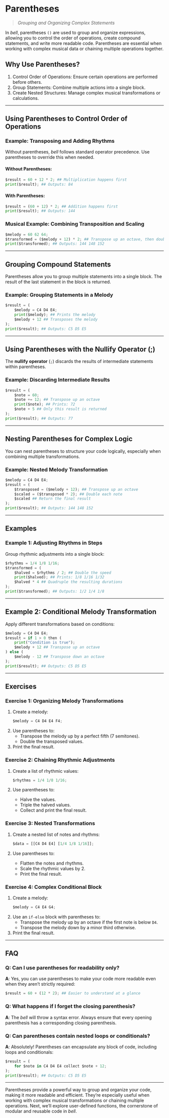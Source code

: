 # Parentheses

> _Grouping and Organizing Complex Statements_

In _bell_, parentheses `()` are used to group and organize expressions, allowing you to control the order of operations, create compound statements, and write more readable code. Parentheses are essential when working with complex musical data or chaining multiple operations together.

## Why Use Parentheses?

1. Control Order of Operations: Ensure certain operations are performed before others.
2. Group Statements: Combine multiple actions into a single block.
3. Create Nested Structures: Manage complex musical transformations or calculations.

---

## Using Parentheses to Control Order of Operations

### Example: Transposing and Adding Rhythms

Without parentheses, _bell_ follows standard operator precedence. Use parentheses to override this when needed.

#### Without Parentheses:

```py
$result = 60 + 12 * 2; ## Multiplication happens first
print($result); ## Outputs: 84
```

#### With Parentheses:

```py
$result = (60 + 12) * 2; ## Addition happens first
print($result); ## Outputs: 144
```

### Musical Example: Combining Transposition and Scaling

```py
$melody = 60 62 64;
$transformed = ($melody + 12) * 2; ## Transpose up an octave, then double each value
print($transformed); ## Outputs: 144 148 152
```

---

## Grouping Compound Statements

Parentheses allow you to group multiple statements into a single block. The result of the last statement in the block is returned.

### Example: Grouping Statements in a Melody

```py
$result = (
    $melody = C4 D4 E4;
    print($melody); ## Prints the melody
    $melody + 12 ## Transposes the melody
);
print($result); ## Outputs: C5 D5 E5
```

---

## Using Parentheses with the Nullify Operator (;)

The **nullify operator** (`;`) discards the results of intermediate statements within parentheses.

### Example: Discarding Intermediate Results

```py
$result = (
    $note = 60;
    $note += 12; ## Transpose up an octave
    print($note); ## Prints: 72
    $note + 5 ## Only this result is returned
);
print($result); ## Outputs: 77
```

---

## Nesting Parentheses for Complex Logic

You can nest parentheses to structure your code logically, especially when combining multiple transformations.

### Example: Nested Melody Transformation

```py
$melody = C4 D4 E4;
$result = (
    $transposed = ($melody + 12); ## Transpose up an octave
    $scaled = ($transposed * 2); ## Double each note
    $scaled ## Return the final result
);
print($result); ## Outputs: 144 148 152
```

---

## Examples

### Example 1: Adjusting Rhythms in Steps

Group rhythmic adjustments into a single block:

```py
$rhythms = 1/4 1/8 1/16;
$transformed = (
    $halved = $rhythms / 2; ## Double the speed
    print($halved); ## Prints: 1/8 1/16 1/32
    $halved * 4 ## Quadruple the resulting durations
);
print($transformed); ## Outputs: 1/2 1/4 1/8
```

---

## Example 2: Conditional Melody Transformation

Apply different transformations based on conditions:

```py
$melody = C4 D4 E4;
$result = if 1 > 0 then (
    print("Condition is true");
    $melody + 12 ## Transpose up an octave
) else (
    $melody - 12 ## Transpose down an octave
);
print($result); ## Outputs: C5 D5 E5
```

---

## Exercises

### Exercise 1: Organizing Melody Transformations

1. Create a melody:
   ```py
   $melody = C4 D4 E4 F4;
   ```
2. Use parentheses to:
   - Transpose the melody up by a perfect fifth (7 semitones).
   - Double the transposed values.
3. Print the final result.

### Exercise 2: Chaining Rhythmic Adjustments

1. Create a list of rhythmic values:

   ```py
   $rhythms = 1/4 1/8 1/16;
   ```

2. Use parentheses to:
   - Halve the values.
   - Triple the halved values.
   - Collect and print the final result.

### Exercise 3: Nested Transformations

1. Create a nested list of notes and rhythms:

   ```py
   $data = [[C4 D4 E4] [1/4 1/8 1/16]];
   ```

2. Use parentheses to:
   - Flatten the notes and rhythms.
   - Scale the rhythmic values by 2.
   - Print the final result.

### Exercise 4: Complex Conditional Block

1. Create a melody:
   ```py
   $melody = C4 E4 G4;
   ```
2. Use an `if-else` block with parentheses to:
   - Transpose the melody up by an octave if the first note is below `D4`.
   - Transpose the melody down by a minor third otherwise.
3. Print the final result.

---

## FAQ

### Q: Can I use parentheses for readability only?

**A**: Yes, you can use parentheses to make your code more readable even when they aren’t strictly required:

```py
$result = 60 + (12 * 2); ## Easier to understand at a glance
```

### Q: What happens if I forget the closing parenthesis?

**A**: The _bell_ will throw a syntax error. Always ensure that every opening parenthesis has a corresponding closing parenthesis.

### Q: Can parentheses contain nested loops or conditionals?

**A**: Absolutely! Parentheses can encapsulate any block of code, including loops and conditionals:

```py
$result = (
    for $note in C4 D4 E4 collect $note + 12;
);
print($result); ## Outputs: C5 D5 E5
```

---

Parentheses provide a powerful way to group and organize your code, making it more readable and efficient. They’re especially useful when working with complex musical transformations or chaining multiple operations. Next, we’ll explore user-defined functions, the cornerstone of modular and reusable code in _bell_.
